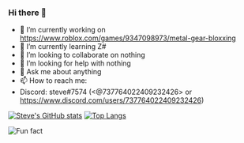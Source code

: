 ### Hi there 👋

- 🔭 I’m currently working on https://www.roblox.com/games/9347098973/metal-gear-bloxxing
- 🌱 I’m currently learning Z#
- 👯 I’m looking to collaborate on nothing
- 🤔 I’m looking for help with nothing
- 💬 Ask me about anything
- 📫 How to reach me:
- Discord: steve#7574 (<@737764022409232426> or https://www.discord.com/users/737764022409232426)

[![Steve's GitHub stats](https://github-readme-stats.vercel.app/api?username=StevenRafft&theme=radical)](https://github.com/anuraghazra/github-readme-stats)
[![Top Langs](https://github-readme-stats.vercel.app/api/top-langs/?username=StevenRafft&theme=radical)](https://github.com/anuraghazra/github-readme-stats)

![Fun fact](https://www.demirramon.com/gen/undertale_text_box.png?text=i%20like%20python%20and%20c%23&box=undertale&boxcolor=ffffff&character=undertale-napstablook&expression=headset&charcolor=ffffff&font=determination&asterisk=ffffff&mode=regular)
